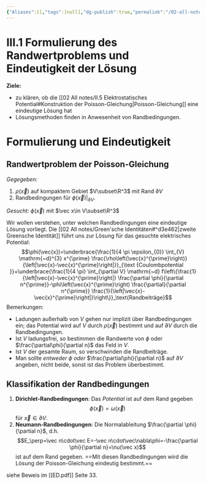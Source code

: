 ```yaml
---
{"Aliases":[],"tags":[null],"dg-publish":true,"permalink":"/02-all-notes/iii-1-formulierung-des-randwertproblems-und-eindeutigkeit-der-loesung/","dgHomeLink":true,"dgPassFrontmatter":true}
---
```


# III.1 Formulierung des Randwertproblems und Eindeutigkeit der Lösung
**Ziele:** 
- zu klären, ob die [[02 All notes/II.5 Elektrostatisches Potential#Konstruktion der Poisson-Gleichung|Poisson-Gleichung]] eine eindeutige Lösung hat 
- Lösungsmethoden finden in Anwesenheit von Randbedingungen.

# Formulierung und Eindeutigkeit
## Randwertproblem der Poisson-Gleichung
_Gegegeben:_
1. $\rho(\vec x)$ auf kompaktem Gebiet $V\subset\R^3$ mit Rand $\partial V$
2. Randbedingungen für $\phi(\vec x)|_{\partial V}$. 

_Gesucht:_
$\phi(\vec x)$ mit $\vec x\in V\subset\R^3$

Wir wollen verstehen, unter welchen Randbedingungen eine eindeutige Lösung vorliegt. Die [[02 All notes/Green'sche Identitäten#^d3e462|zweite Greensche Identität]] führt uns zur Lösung für das gesuchte elektrisches Potential: $$\phi(\vec{x})=\underbrace{\frac{1}{4 \pi \epsilon_{0}} \int_{V} \mathrm{~d}^{3} x^{\prime} \frac{\rho\left(\vec{x}^{\prime}\right)}{\left|\vec{x}-\vec{x}^{\prime}\right|}}_{\text {Coulombpotential }}+\underbrace{\frac{1}{4 \pi} \int_{\partial V} \mathrm{~d} f\left\{\frac{1}{\left|\vec{x}-\vec{x}^{\prime}\right|} \frac{\partial \phi}{\partial n^{\prime}}-\phi\left(\vec{x}^{\prime}\right) \frac{\partial}{\partial n^{\prime}} \frac{1}{\left|\vec{x}-\vec{x}^{\prime}\right|}\right\}}_\text{Randbeiträge}$$
Bemerkungen: 
- Ladungen außerhalb von $V$ gehen nur implizit über Randbedingungen ein; das Potential wird auf $V$ durch $\rho(\vec x)$ bestimmt und auf $\partial V$ durch die Randbedingungen. 
- Ist $V$ ladungsfrei, so bestimmen die Randwerte von $\phi$ oder $\frac{\partial\phi}{\partial n}$ das Feld in $V$. 
- Ist $V$ der gesamte Raum, so verschwinden die Randbeiträge. 
- Man sollte _entweder_ $\phi$ _oder_ $\frac{\partial\phi}{\partial n}$ auf $\partial V$ angeben, nicht beide, sonst ist das Problem überbestimmt. 

## Klassifikation der Randbedingungen
1. **Dirichlet-Randbedingungen**: Das _Potential_ ist auf dem Rand gegeben $$\phi(\vec x) = \omega(\vec x)$$ für $\vec x\in\partial V$. 
2. **Neumann-Randbedingungen**: Die Normalableitung $\frac{\partial \phi}{\partial n}$, d.h. $$E_\perp=\vec n\cdot\vec E=-\vec n\cdot\vec\nabla\phi=-\frac{\partial \phi}{\partial n}=\nu(\vec x)$$ ist auf dem Rand gegeben. 
==Mit diesen Randbedingungen wird die Lösung der Poisson-Gleichung eindeutig bestimmt.==

siehe Beweis im [[ED.pdf]] Seite 33. 